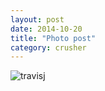 ```yaml
---
layout: post
date: 2014-10-20
title: "Photo post"
category: crusher
---
```

![travisj](/images/6beae1d1382807e1f4035a0a8217c3c00ac47735fac807b2e0cce8fe9c9c0e67.jpg)

